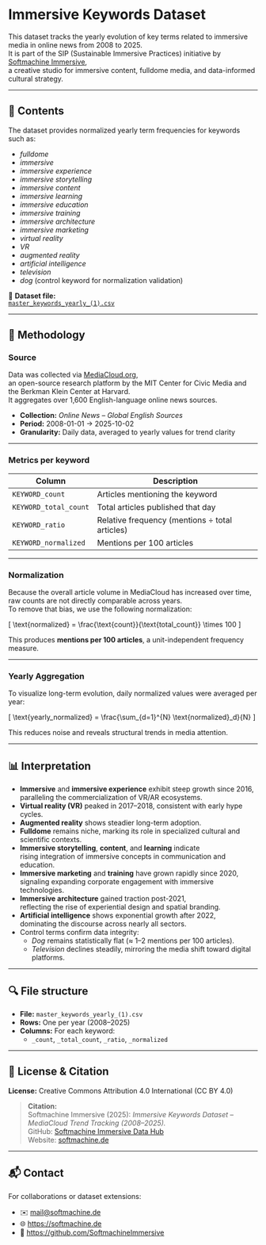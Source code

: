 # Immersive Keywords Dataset

This dataset tracks the yearly evolution of key terms related to immersive media in online news from 2008 to 2025.  
It is part of the SIP (Sustainable Immersive Practices) initiative by [Softmachine Immersive](https://softmachine.de),  
a creative studio for immersive content, fulldome media, and data-informed cultural strategy.

---

## 📁 Contents

The dataset provides normalized yearly term frequencies for keywords such as:

- *fulldome*  
- *immersive*  
- *immersive experience*  
- *immersive storytelling*  
- *immersive content*  
- *immersive learning*  
- *immersive education*  
- *immersive training*  
- *immersive architecture*  
- *immersive marketing*  
- *virtual reality*  
- *VR*  
- *augmented reality*  
- *artificial intelligence*  
- *television*  
- *dog* (control keyword for normalization validation)

📄 **Dataset file:**  
[`master_keywords_yearly_(1).csv`](https://github.com/SoftmachineImmersive/immersive-data-hub/blob/main/datasets/immersive-keywords/master_keywords_yearly_(1).csv)

---

## 🧪 Methodology

### Source

Data was collected via [MediaCloud.org](https://mediacloud.org),  
an open-source research platform by the MIT Center for Civic Media and the Berkman Klein Center at Harvard.  
It aggregates over 1,600 English-language online news sources.

- **Collection:** *Online News – Global English Sources*  
- **Period:** 2008-01-01 → 2025-10-02  
- **Granularity:** Daily data, averaged to yearly values for trend clarity  

---

### Metrics per keyword

| Column | Description |
|--------|-------------|
| `KEYWORD_count` | Articles mentioning the keyword |
| `KEYWORD_total_count` | Total articles published that day |
| `KEYWORD_ratio` | Relative frequency (mentions ÷ total articles) |
| `KEYWORD_normalized` | Mentions per 100 articles |

---

### Normalization

Because the overall article volume in MediaCloud has increased over time,  
raw counts are not directly comparable across years.  
To remove that bias, we use the following normalization:

\[
\text{normalized} = \frac{\text{count}}{\text{total\_count}} \times 100
\]

This produces **mentions per 100 articles**, a unit-independent frequency measure.

---

### Yearly Aggregation

To visualize long-term evolution, daily normalized values were averaged per year:

\[
\text{yearly\_normalized} = \frac{\sum_{d=1}^{N} \text{normalized}_d}{N}
\]

This reduces noise and reveals structural trends in media attention.

---

## 📊 Interpretation

- **Immersive** and **immersive experience** exhibit steep growth since 2016,  
  paralleling the commercialization of VR/AR ecosystems.  
- **Virtual reality (VR)** peaked in 2017–2018, consistent with early hype cycles.  
- **Augmented reality** shows steadier long-term adoption.  
- **Fulldome** remains niche, marking its role in specialized cultural and scientific contexts.  
- **Immersive storytelling**, **content**, and **learning** indicate  
  rising integration of immersive concepts in communication and education.  
- **Immersive marketing** and **training** have grown rapidly since 2020,  
  signaling expanding corporate engagement with immersive technologies.  
- **Immersive architecture** gained traction post-2021,  
  reflecting the rise of experiential design and spatial branding.  
- **Artificial intelligence** shows exponential growth after 2022,  
  dominating the discourse across nearly all sectors.  
- Control terms confirm data integrity:  
  - *Dog* remains statistically flat (≈ 1–2 mentions per 100 articles).  
  - *Television* declines steadily, mirroring the media shift toward digital platforms.

---

## 🔍 File structure

- **File:** `master_keywords_yearly_(1).csv`  
- **Rows:** One per year (2008–2025)  
- **Columns:** For each keyword:  
  - `_count`, `_total_count`, `_ratio`, `_normalized`  

---

## 🔖 License & Citation

**License:** Creative Commons Attribution 4.0 International (CC BY 4.0)

> **Citation:**  
> Softmachine Immersive (2025): *Immersive Keywords Dataset – MediaCloud Trend Tracking (2008–2025).*  
> GitHub: [Softmachine Immersive Data Hub](https://github.com/SoftmachineImmersive/immersive-data-hub)  
> Website: [softmachine.de](https://softmachine.de)

---

## 📬 Contact

For collaborations or dataset extensions:

- ✉️ mail@softmachine.de  
- 🌐 https://softmachine.de  
- 💼 https://github.com/SoftmachineImmersive
